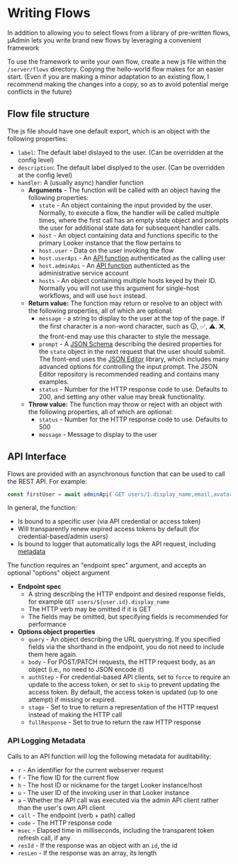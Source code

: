 
# Writing Flows

In addition to allowing you to select flows from a library of pre-written flows, μAdmin lets you write brand new flows by leveraging a convenient framework

To use the framework to write your own flow, create a new js file within the `/server/flows` directory. Copying the hello-world flow makes for an easier start. (Even if you are making a minor adaptation to an existing flow, I recommend making the changes into a copy, so as to avoid potential merge conflicts in the future)

## Flow file structure

The js file should have one default export, which is an object with the following properties:

- `label`: The default label dislayed to the user. (Can be overridden at the config level)
- `description`: The default label displyed to the user. (Can be overridden at the config level)
- `handler`: A (usually async) handler function
	- **Arguments** - The function will be called with an object having the following properties:
		- `state` - An object containing the input provided by the user. Normally, to execute a flow, the handler will be called multiple times, where the first call has an empty state object and prompts the user for additional state data for subsequent handler calls.
		- `host` - An object containing data and functions specific to the primary Looker instance that the flow pertains to
		- `host.user` - Data on the user invoking the flow
		- `host.userApi` - An [API function]() authenticated as the calling user
		- `host.adminApi` - An [API function]() authenticted as the administrative service account
		- `hosts` - An object containing multiple hosts keyed by their ID. Normally you will not use this argument for single-host workflows, and will use `host` instead.
	- **Return value:** The function may return or resolve to an object with the following properties, all of which are optional:
		- `message` - a string to display to the user at the top of the page. If the first character is a non-word character, such as 🛈, ✅, ⚠. ❌, the front-end may use this character to style the message.
		- `prompt` - A [JSON Schema](HTTPs://json-schema.org/) describing the desired properties for the `state` object in the next request that the user should submit. The front-end uses the [JSON Editor](HTTPs://github.com/json-editor/json-editor) library, which includes many advanced options for controlling the input prompt. The JSON Editor repository is recommended reading and contains many examples.
		- `status` - Number for the HTTP response code to use. Defaults to 200, and setting any other value may break functionality.
	- **Throw value:** The function may throw or reject with an object with the following properties, all of which are optional:
		- `status` - Number for the HTTP response code to use. Defaults to 500
		- `message` - Message to display to the user


## API Interface

Flows are provided with an asynchronous function that can be used to call the REST API. For example:

```js
const firstUser = await adminApi(`GET users/1.display_name,email,avatar_url`)
```

In general, the function:

- Is bound to a specific user (via API credential or access token)
- Will transparently renew expired access tokens by default (for credential-based/admin users)
- Is bound to logger that automatically logs the API request, including [metadata](#api-logger-metadata)

The function requires an "endpoint spec" argument, and accepts an optional "options" object argument

- **Endpoint spec**
	- A string describing the HTTP endpoint and desired response fields, for example `GET users/${user.id}.display_name`
	- The HTTP verb may be omitted if it is GET
	- The fields may be omitted, but specifying fields is recommended for performance
- **Options object properties**
	- `query` - An object describing the URL querystring. If you specified fields via the shorthand in the endpoint, you do not need to include them here again.
    - `body` - For POST/PATCH requests, the HTTP request body, as an object (i.e., no need to JSON encode it)
	- `authStep` - For credential-based API clients, set to `force` to require an update to the access token, or set to `skip` to prevent updating the access token. By default, the access token is updated (up to one attempt) if missing or expired.
	- `stage` - Set to true to return a representation of the HTTP request instead of making the HTTP call
	- `fullResponse` - Set to true to return the raw HTTP response

### API Logging Metadata

Calls to an API function will log the following metadata for auditability:

- `r` - An identifier for the current webserver request
- `f` - The flow ID for the current flow
- `h` - The host ID or nickname for the target Looker instance/host
- `u` - The user ID of the invoking user in that Looker instance
- `a` - Whether the API call was executed via the admin API client rather than the user's own API client
- `call` - The endpoint (verb + path) called
- `code` - The HTTP response code
- `msec` - Elapsed time in milliseconds, including the transparent token refresh call, if any
- `resId` - If the response was an object with an `id`, the id
- `resLen` - If the response was an array, its length
